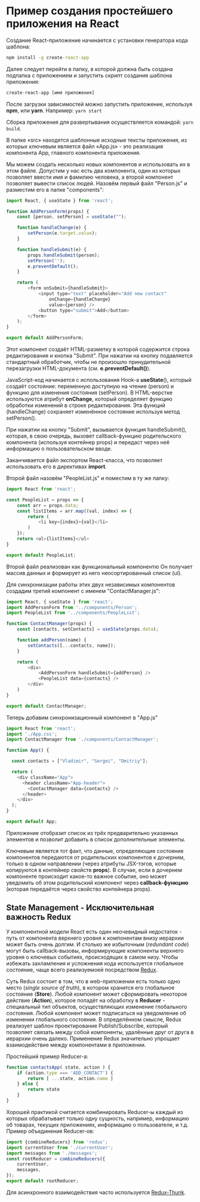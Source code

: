 # Пример создания простейшего приложения на React

Создание React-приложение начинается с установки генератора кода шаблона:

```cmd
npm install -g create-react-app
```

Далее следует перейти в папку, в которой должна быть создана подпапка с приложением и запустить скрипт создания шаблона приложения:

```cmd
create-react-app [имя приложения]
```

После загрузки зависимостей можно запустить приложение, используя **npm**, или **yarn**. Например: `yarn start`

Сборка приложения для развертывания осуществляется командой: `yarn build`.

В папке «src» находятся шаблонные исходные тексты приложения, из которых ключевым является файл «App.js» - это реализация компонента App, главного компонента приложения. 

Мы можем создать несколько новых компонентов и использовать их в этом файле. Допустим у нас есть два компонента, один из которых позволяет ввести имя и фамилию человека, а второй компонент позволяет вывести список людей. Назовём первый файл "Person.js" и разместим его в папке "components":

```javascript
import React, { useState } from 'react';

function AddPersonForm(props) {
    const [person, setPerson] = useState("");

    function handleChange(e) {
        setPerson(e.target.value);
    }

    function handleSubmit(e) {
        props.handleSubmit(person);
        setPerson('');
        e.preventDefault();
    }

    return (
        <form onSubmit={handleSubmit}>
            <input type="text" placeholder="Add new contact"
                onChange={handleChange}
                value={person} />
            <button type="submit">Add</button>
        </form>
    );
}

export default AddPersonForm;
```

Этот компонент создаёт HTML-разметку в которой содержится строка редактирования и кнопка "Submit". При нажатии на кнопку подавляется стандартный обработчик, чтобы не произошло принудительной перезагрузки HTML-документа (см. **e.preventDefault()**).

JavaScript-код начинается с использования Hook-а **useState**(), который создаёт состояние: переменную доступную на чтение (person) и функцию для изменения состояния (setPerson). В HTML-верстке используются атрибут **onChange**, который определяет функцию обработки изменений в строке редактирования. Эта функций (handleChange) сохраняет изменённое состояние используя метод setPerson().

При нажатии на кнопку "Submit", вызывается функция handleSubmit(), которая, в свою очередь, вызовет callback-функцию родительского компонента (используя контейнер props) и передаст через неё информацию о пользовательском вводе.

Заканчивается файл экспортом React-класса, что позволяет использовать его в директивах **import**.

Второй файл назовём "PeopleList.js" и поместим в ту же папку:

```javascript
import React from 'react';

const PeopleList = props => {
    const arr = props.data;
    const listItems = arr.map((val, index) => {
        return (
            <li key={index}>{val}</li>
        )
    });
    return <ul>{listItems}</ul>
}

export default PeopleList;
```

Второй файл реализован как функциональный компонентю Он получает массив данных и формирует из него неосортированный список (ul).

Для синхронизации работы этих двух независимых компонентов создадим третий компонент с именем "ContactManager.js":

```javascript
import React, { useState } from 'react';
import AddPersonForm from '../components/Person';
import PeopleList from '../components/PeopleList';

function ContactManager(props) {
    const [contacts, setContacts] = useState(props.data);

    function addPerson(name) {
        setContacts([...contacts, name]);
    }

    return (
        <div>
            <AddPersonForm handleSubmit={addPerson} />
            <PeopleList data={contacts} />
        </div>
    )
}

export default ContactManager;
```

Теперь добавим синхронизационный компонент в "App.js"

```javascript
import React from 'react';
import './App.css';
import ContactManager from './components/ContactManager';

function App() {

  const contacts = ["Vladimir", "Sergei", "Dmitriy"];

  return (
    <div className="App">
      <header className="App-header">
        <ContactManager data={contacts} />
      </header>
    </div>
  );
}

export default App;
```

Приложение отобразит список из трёх предварительно указанных элементов и позволит добавить в список дополнительные элементы.

Ключевым является тот факт, что данные, определяющие состояние компонентов передаются от родительских компонентов к дочерним, только в одном направлении (через атрибуты JSX-тэгов, которые копируются в контейнер свойств **props**). В случае, если в дочернем компоненте происходит какое-то важное событие, оно может уведомить об этом родительский компонент через **callback-функцию** (которая передаётся через свойство контейнера props).

## State Management - Исключительная важность Redux

У компонентной модели React есть один неочевидный недостаток - путь от компонента верхнего уровня к компонентам внизу иерархии может быть очень долгим. И столько же избыточным (*redundant code*) могут быть callback-вызовы, информирующие компоненты верхнего уровня о ключевых событиях, происходящих в самом низу. Чтобы избежать захламления и усложнения кода используется глобальное состояние, чаще всего реализуемоей посредством [Redux](https://redux.js.org/).

Суть Redux состоит в том, что в web-приложении есть только одно место (*single source of truth*), в котором хранится его глобальное состояние (**Store**). Любой компонент может сформировать некоторое действие (**Action**), которое попадёт на обработку в **Reducer** - специальный тип объектов, осуществляющих изменение глобального состояния. Любой компонент может подписаться на уведомление об изменении глобального состояния. В определённом смысле, Redux реализует шаблон проектирование Publish/Subscribe, который позволяет связать между собой компоненты, удалённые друг от друга в иерархии очень далеко. Применение Redux значительно упрощает взаимодействие между компонентами в приложении.

Простейший пример Reducer-а:

```javascript
function contactsApp( state, action ) {
	if (action.type === 'ADD_CONTACT') {
		return [ ...state, action.name ]
	} else {
		return state
	}
}
```

Хорошей практикой считается комбинировать Reducer-ы каждый из которых обрабатывает только одну сущность, например, информацию об товарах, текущих приложениях, информацию о пользователе, и т.д. Пример объединения Reducer-ов:

```javascript
import {combineReducers} from 'redux';
import currentUser from './currentUser';
import messages from './messages';
const rootReducer = combineReducers({
	currentUser,
	messages,
});
export default rootReducer;
```

Для асинхронного взаимодействия часто используется [Redux-Thunk](https://github.com/reduxjs/redux-thunk).
